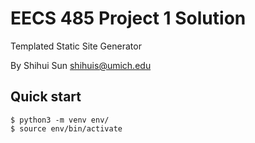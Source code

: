 # EECS 485 Project 1 Solution

Templated Static Site Generator

By Shihui Sun <shihuis@umich.edu>

## Quick start
```console
$ python3 -m venv env/
$ source env/bin/activate
```
